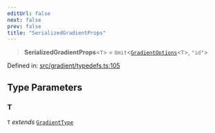 ```yaml
---
editUrl: false
next: false
prev: false
title: "SerializedGradientProps"
---
```


> **SerializedGradientProps**\<`T`\> = `Omit`\<[`GradientOptions`](/api/type-aliases/gradientoptions/)\<`T`\>, `"id"`\>

Defined in: [src/gradient/typedefs.ts:105](https://github.com/fabricjs/fabric.js/blob/8206f10a405480a7ba988ff6cfdde6412c1f13f8/src/gradient/typedefs.ts#L105)

## Type Parameters

### T

`T` *extends* [`GradientType`](/api/type-aliases/gradienttype/)
